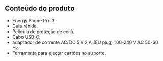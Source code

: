 ## Conteúdo do produto

* Energy Phone Pro 3.
* Guia rápida.
* Película de proteção de ecrã.
* Cabo USB-C.
* adaptador de corrente AC/DC 5 V 2 A (EU plug) 100-240 V AC 50-60 Hz.
* Ferramenta para ejectar cartões no suporte.
